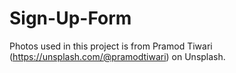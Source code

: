 # Sign-Up-Form

Photos used in this project is from  Pramod Tiwari (https://unsplash.com/@pramodtiwari) on Unsplash.